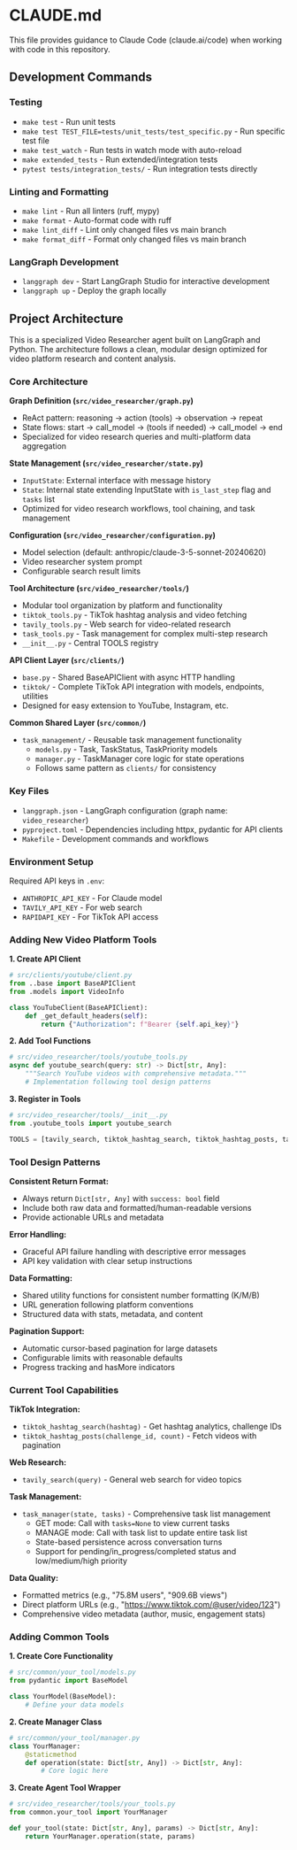 # CLAUDE.md

This file provides guidance to Claude Code (claude.ai/code) when working with code in this repository.

## Development Commands

### Testing
- `make test` - Run unit tests
- `make test TEST_FILE=tests/unit_tests/test_specific.py` - Run specific test file
- `make test_watch` - Run tests in watch mode with auto-reload
- `make extended_tests` - Run extended/integration tests
- `pytest tests/integration_tests/` - Run integration tests directly

### Linting and Formatting
- `make lint` - Run all linters (ruff, mypy)
- `make format` - Auto-format code with ruff
- `make lint_diff` - Lint only changed files vs main branch
- `make format_diff` - Format only changed files vs main branch

### LangGraph Development
- `langgraph dev` - Start LangGraph Studio for interactive development
- `langgraph up` - Deploy the graph locally

## Project Architecture

This is a specialized Video Researcher agent built on LangGraph and Python. The architecture follows a clean, modular design optimized for video platform research and content analysis.

### Core Architecture

**Graph Definition (`src/video_researcher/graph.py`)**
- ReAct pattern: reasoning → action (tools) → observation → repeat
- State flows: start → call_model → (tools if needed) → call_model → end
- Specialized for video research queries and multi-platform data aggregation

**State Management (`src/video_researcher/state.py`)**
- `InputState`: External interface with message history
- `State`: Internal state extending InputState with `is_last_step` flag and `tasks` list
- Optimized for video research workflows, tool chaining, and task management

**Configuration (`src/video_researcher/configuration.py`)**
- Model selection (default: anthropic/claude-3-5-sonnet-20240620)
- Video researcher system prompt
- Configurable search result limits

**Tool Architecture (`src/video_researcher/tools/`)**
- Modular tool organization by platform and functionality
- `tiktok_tools.py` - TikTok hashtag analysis and video fetching
- `tavily_tools.py` - Web search for video-related research
- `task_tools.py` - Task management for complex multi-step research
- `__init__.py` - Central TOOLS registry

**API Client Layer (`src/clients/`)**
- `base.py` - Shared BaseAPIClient with async HTTP handling
- `tiktok/` - Complete TikTok API integration with models, endpoints, utilities
- Designed for easy extension to YouTube, Instagram, etc.

**Common Shared Layer (`src/common/`)**
- `task_management/` - Reusable task management functionality
  - `models.py` - Task, TaskStatus, TaskPriority models
  - `manager.py` - TaskManager core logic for state operations
  - Follows same pattern as `clients/` for consistency

### Key Files
- `langgraph.json` - LangGraph configuration (graph name: `video_researcher`)  
- `pyproject.toml` - Dependencies including httpx, pydantic for API clients
- `Makefile` - Development commands and workflows

### Environment Setup
Required API keys in `.env`:
- `ANTHROPIC_API_KEY` - For Claude model
- `TAVILY_API_KEY` - For web search
- `RAPIDAPI_KEY` - For TikTok API access

### Adding New Video Platform Tools

**1. Create API Client**
```python
# src/clients/youtube/client.py
from ..base import BaseAPIClient
from .models import VideoInfo

class YouTubeClient(BaseAPIClient):
    def _get_default_headers(self):
        return {"Authorization": f"Bearer {self.api_key}"}
```

**2. Add Tool Functions**
```python  
# src/video_researcher/tools/youtube_tools.py
async def youtube_search(query: str) -> Dict[str, Any]:
    """Search YouTube videos with comprehensive metadata."""
    # Implementation following tool design patterns
```

**3. Register in Tools**
```python
# src/video_researcher/tools/__init__.py
from .youtube_tools import youtube_search

TOOLS = [tavily_search, tiktok_hashtag_search, tiktok_hashtag_posts, task_manager, youtube_search]
```

### Tool Design Patterns

**Consistent Return Format:**
- Always return `Dict[str, Any]` with `success: bool` field
- Include both raw data and formatted/human-readable versions
- Provide actionable URLs and metadata

**Error Handling:**
- Graceful API failure handling with descriptive error messages
- API key validation with clear setup instructions

**Data Formatting:**
- Shared utility functions for consistent number formatting (K/M/B)
- URL generation following platform conventions
- Structured data with stats, metadata, and content

**Pagination Support:**
- Automatic cursor-based pagination for large datasets
- Configurable limits with reasonable defaults
- Progress tracking and hasMore indicators

### Current Tool Capabilities

**TikTok Integration:**
- `tiktok_hashtag_search(hashtag)` - Get hashtag analytics, challenge IDs
- `tiktok_hashtag_posts(challenge_id, count)` - Fetch videos with pagination

**Web Research:**
- `tavily_search(query)` - General web search for video topics

**Task Management:**
- `task_manager(state, tasks)` - Comprehensive task list management
  - GET mode: Call with `tasks=None` to view current tasks
  - MANAGE mode: Call with task list to update entire task list
  - State-based persistence across conversation turns
  - Support for pending/in_progress/completed status and low/medium/high priority

**Data Quality:**
- Formatted metrics (e.g., "75.8M users", "909.6B views")
- Direct platform URLs (e.g., "https://www.tiktok.com/@user/video/123")
- Comprehensive video metadata (author, music, engagement stats)

### Adding Common Tools

**1. Create Core Functionality**
```python
# src/common/your_tool/models.py
from pydantic import BaseModel

class YourModel(BaseModel):
    # Define your data models
```

**2. Create Manager Class**
```python
# src/common/your_tool/manager.py
class YourManager:
    @staticmethod
    def operation(state: Dict[str, Any]) -> Dict[str, Any]:
        # Core logic here
```

**3. Create Agent Tool Wrapper**
```python
# src/video_researcher/tools/your_tools.py
from common.your_tool import YourManager

def your_tool(state: Dict[str, Any], params) -> Dict[str, Any]:
    return YourManager.operation(state, params)
```